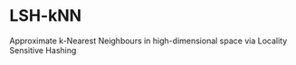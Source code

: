 # LSH-kNN
Approximate k-Nearest Neighbours in high-dimensional space via Locality Sensitive Hashing 
